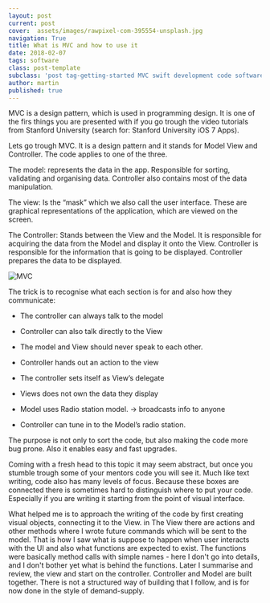 ```yaml
---
layout: post
current: post
cover:  assets/images/rawpixel-com-395554-unsplash.jpg
navigation: True
title: What is MVC and how to use it
date: 2018-02-07
tags: software
class: post-template
subclass: 'post tag-getting-started MVC swift development code software'
author: martin
published: true
---
```



MVC is a design pattern, which is used in programming design. It is one of the firs things you are presented with if you go trough the video tutorials from Stanford University (search for: Stanford University iOS 7 Apps).

Lets go trough MVC. It is a design pattern and it stands for Model View and Controller. The code applies to one of the three.

The model:
represents the data in the app. Responsible for sorting, validating and organising data. Controller also contains most of the data manipulation.

The view:
Is the “mask” which we also call the user interface. These are graphical representations of the application, which are viewed on the screen.

The Controller:
Stands between the View and the Model. It is responsible for acquiring the data from the Model and display it onto the View. Controller is responsible for the information that is going to be displayed. Controller prepares the data to be displayed.

![MVC](https://dl.dropboxusercontent.com/s/argf4b0dtchca4r/MVC.png)

The trick is to recognise what each section is for and also how they communicate:

- The controller can always talk to the model

- Controller can also talk directly to the View

- The model and View should never speak to each other.

- Controller hands out an action to the view

- The controller sets itself as View’s delegate 

- Views does not own the data they display

- Model uses Radio station model. -> broadcasts info to anyone

- Controller can tune in to the Model’s radio station.

The purpose is not only to sort the code, but also making the code more bug prone. Also it enables easy and fast upgrades.

Coming with a fresh head to this topic it may seem abstract, but once you stumble trough some of your mentors code you will see it. Much like text writing, code also has many levels of focus.
Because these boxes are connected there is sometimes hard to distinguish where to put your code. Especially if you are writing it starting from the point of visual interface.

What helped me is to approach the writing of the code by first creating visual objects, connecting it to the View. in The View there are actions and other methods where I wrote future commands which will be sent to the model. That is how I saw what is suppose to happen when user interacts with the UI and also what functions are expected to exist. The functions were basically method calls with simple names - here I don't go into details, and I don't bother yet what is behind the functions.
Later I summarise and review, the view and start on the controller. Controller and Model are built together. There is not a structured way of building that I follow, and is for now done in the style of demand-supply.
